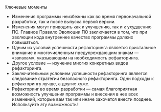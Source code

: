 Ключевые моменты

* Изменения программы неизбежны как во время первоначальной разработки, так и после выпуска первой версии.
* Изменения могут приводить как к улучшению, так и к ухудшению ПО. Главное Правило Эволюции ПО заключается в том, что
 при эволюции кода внутреннее качество программы должно повышаться.
* Одним из условий успешности рефакторинга является пристальное внимание к многочисленным предупреждающим знакам —
 «запахам», указывающим на необходимость рефакторинга.
* Другое условие — изучение многих конкретных видов рефакторинга.
* Заключительным условием успешности рефакторинга является следование стратегии безопасного рефакторинга. Одни подходы к
 рефакторингу лучше, а другие хуже.
* Рефакторинг во время разработки — самая благоприятная возможность улучшения программы и внесения в нее всех изменений,
 которые вам так или иначе захочется внести позднее. Используйте эту возможность!
